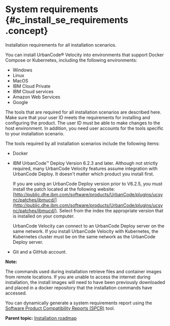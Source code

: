 # System requirements {#c_install_se_requirements .concept}

Installation requirements for all installation scenarios.

You can install UrbanCode® Velocity into environments that support Docker Compose or Kubernetes, including the following environments:

-   Windows
-   Linux
-   MacOS
-   IBM Cloud Private
-   IBM Cloud services
-   Amazon Web Services
-   Google

The tools that are required for all installation scenarios are described here. Make sure that your user ID meets the requirements for installing and configuring the product. The user ID must be able to make changes to the host environment. In addition, you need user accounts for the tools specific to your installation scenario.

The tools required by all installation scenarios include the following items:

-   Docker
-   IBM UrbanCode™ Deploy Version 6.2.3 and later. Although not strictly required, many UrbanCode Velocity features assume integration with UrbanCode Deploy. It doesn't matter which product you install first.

    If you are using an UrbanCode Deploy version prior to V6.2.5, you must install the patch located at the following website: [http://public.dhe.ibm.com/software/products/UrbanCode/plugins/ucsync/patches/ibmucd/](http://public.dhe.ibm.com/software/products/UrbanCode/plugins/ucsync/patches/ibmucd/). Select from the index the appropriate version that is installed on your computer.

    UrbanCode Velocity can connect to an UrbanCode Deploy server on the same network. If you install UrbanCode Velocity with Kubernetes, the Kubernetes cluster must be on the same network as the UrbanCode Deploy server.

-   Git and a GitHub account.

**Note:** 

The commands used during installation retrieve files and container images from remote locations. If you are unable to access the internet during installation, the install images will need to have been previously downloaded and placed in a docker repository that the installation commands have accessed.

You can dynamically generate a system requirements report using the [Software Product Compatibility Reports \(SPCR\)](https://www.ibm.com/software/reports/compatibility/clarity/index.html) tool.

**Parent topic:** [Installation roadmap](../topics/c_install_se_roadmap.md)

